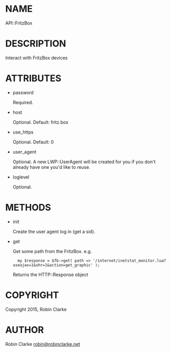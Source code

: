 # NAME

API::FritzBox

# DESCRIPTION

Interact with FritzBox devices

# ATTRIBUTES

- password

    Required.

- host

    Optional.  Default: fritz.box

- use\_https

    Optional.  Default: 0

- user\_agent

    Optional.  A new LWP::UserAgent will be created for you if you don't already have one you'd like to reuse.

- loglevel

    Optional.

# METHODS

- init

    Create the user agent log in (get a sid).

- get

    Get some path from the FritzBox.  e.g.

        my $response = $fb->get( path => '/internet/inetstat_monitor.lua?useajax=1&xhr=1&action=get_graphic' ); 

    Returns the HTTP::Response object

# COPYRIGHT

Copyright 2015, Robin Clarke 

# AUTHOR

Robin Clarke <robin@robinclarke.net>
